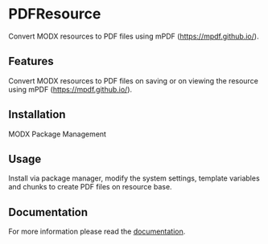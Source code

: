 # PDFResource

Convert MODX resources to PDF files using mPDF (https://mpdf.github.io/).

## Features

Convert MODX resources to PDF files on saving or on viewing the resource using
mPDF (https://mpdf.github.io/).

## Installation

MODX Package Management

## Usage

Install via package manager, modify the system settings, template variables and chunks to create PDF files on resource base.

## Documentation

For more information please read the [documentation](https://jako.github.io/PDFResource/).
